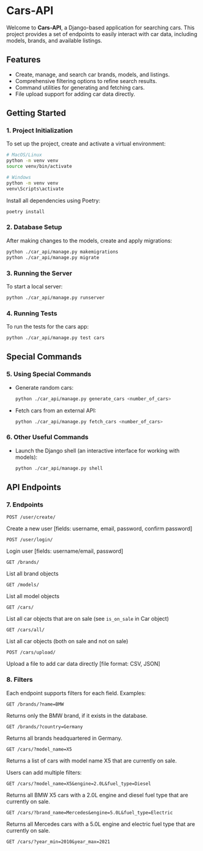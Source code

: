 # Cars-API

Welcome to **Cars-API**, a Django-based application for searching cars. This project provides a set of endpoints to easily interact with car data, including models, brands, and available listings.

## Features

- Create, manage, and search car brands, models, and listings.
- Comprehensive filtering options to refine search results.
- Command utilities for generating and fetching cars.
- File upload support for adding car data directly.

## Getting Started

### 1. Project Initialization

To set up the project, create and activate a virtual environment:

```bash
# MacOS/Linux
python -m venv venv
source venv/bin/activate

# Windows
python -m venv venv
venv\Scripts\activate
```

Install all dependencies using Poetry:

```bash
poetry install
```

### 2. Database Setup

After making changes to the models, create and apply migrations:

```bash
python ./car_api/manage.py makemigrations
python ./car_api/manage.py migrate
```

### 3. Running the Server

To start a local server:

```bash
python ./car_api/manage.py runserver
```

### 4. Running Tests

To run the tests for the cars app:

```bash
python ./car_api/manage.py test cars
```

## Special Commands

### 5. Using Special Commands

- Generate random cars:
  ```bash
  python ./car_api/manage.py generate_cars <number_of_cars>
  ```
- Fetch cars from an external API:
  ```bash
  python ./car_api/manage.py fetch_cars <number_of_cars>
  ```

### 6. Other Useful Commands

- Launch the Django shell (an interactive interface for working with models):
  ```bash
  python ./car_api/manage.py shell
  ```

## API Endpoints

### 7. Endpoints

```http
POST /user/create/
```

Create a new user [fields: username, email, password, confirm password]

```http
POST /user/login/
```

Login user [fields: username/email, password]

```http
GET /brands/
```

List all brand objects

```http
GET /models/
```

List all model objects

```http
GET /cars/
```

List all car objects that are on sale (see `is_on_sale` in Car object)

```http
GET /cars/all/
```

List all car objects (both on sale and not on sale)

```http
POST /cars/upload/
```

Upload a file to add car data directly [file format: CSV, JSON]

### 8. Filters

Each endpoint supports filters for each field. Examples:

```http
GET /brands/?name=BMW
```

Returns only the BMW brand, if it exists in the database.

```http
GET /brands/?country=Germany
```

Returns all brands headquartered in Germany.

```http
GET /cars/?model_name=X5
```

Returns a list of cars with model name X5 that are currently on sale.

Users can add multiple filters:

```http
GET /cars/?model_name=X5&engine=2.0L&fuel_type=Diesel
```

Returns all BMW X5 cars with a 2.0L engine and diesel fuel type that are currently on sale.

```http
GET /cars/?brand_name=Mercedes&engine=5.0L&fuel_type=Electric
```

Returns all Mercedes cars with a 5.0L engine and electric fuel type that are currently on sale.

```http
GET /cars/?year_min=2010&year_max=2021
```
